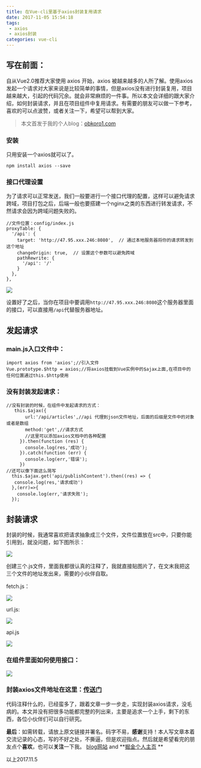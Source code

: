 ```yaml
---
title: 在Vue-cli里基于axios封装复用请求
date: 2017-11-05 15:54:18
tags:
 - axios
 - axios封装
categories: vue-cli
---
```

写在前面：
---
自从Vue2.0推荐大家使用 axios 开始，axios 被越来越多的人所了解。使用axios发起一个请求对大家来说是比较简单的事情，但是axios没有进行封装复用，项目越来越大，引起的代码冗余。就会非常麻烦的一件事。所以本文会详细的跟大家介绍，如何封装请求，并且在项目组件中复用请求。有需要的朋友可以做一下参考，喜欢的可以点波赞，或者关注一下，希望可以帮到大家。

> 本文首发于我的个人blog：[obkoro1.com](http://obkoro1.com/)

### 安装

只用安装一个axios就可以了。

    npm install axios --save

### 接口代理设置

为了请求可以正常发送，我们一般要进行一个接口代理的配置，这样可以避免请求跨域，项目打包之后，后端一般也要搭建一个nginx之类的东西进行转发请求，不然请求会因为跨域问题失败的。

    //文件位置：config/index.js
    proxyTable: {
      '/api': {
        target: 'http://47.95.xxx.246:8080',  // 通过本地服务器将你的请求转发到这个地址
        changeOrigin: true,  // 设置这个参数可以避免跨域
        pathRewrite: {
          '/api': '/'
        }
      },
    },

![](https://user-gold-cdn.xitu.io/2017/10/31/3af73c621b7523aa0f3a2fd95d1bd38c)

设置好了之后，当你在项目中要调用`http://47.95.xxx.246:8080`这个服务器里面的接口，可以直接用`/api`代替服务器地址。

发起请求
---

### main.js入口文件中：

    import axios from 'axios';//引入文件
    Vue.prototype.$http = axios;//将axios挂载到Vue实例中的$ajax上面,在项目中的任何位置通过this.$http使用
### 没有封装发起请求：

    //没有封装的时候，在组件中发起请求的方式：
       this.$ajax({
           url:'/api/articles',//api 代理到json文件地址，后面的后缀是文件中的对象或者是数组
           method:'get',//请求方式
           //这里可以添加axios文档中的各种配置
         }).then(function (res) {
           console.log(res,'成功');
         }).catch(function (err) {
           console.log(err,'错误');
         })
    //还可以像下面这么简写
      this.$ajax.get('api/publishContent').then((res) => {
       console.log(res,'请求成功')
      },(err)=>{
        console.log(err,'请求失败');
      });

封装请求
--

封装的时候，我通常喜欢把请求抽象成三个文件，文件位置放在src中，只要你能引用到，就没问题，如下图所示：

![](https://user-gold-cdn.xitu.io/2017/11/4/0eaae692ac8801448a0a7300206d6144)


创建三个.js文件，里面我都很认真的注释了，我就直接贴图片了，在文末我把这三个文件的地址发出来，需要的小伙伴自取。

fetch.js：


![](https://user-gold-cdn.xitu.io/2017/11/5/3cd9e9f1ebe11929f940d567870b4ec9)

url.js:

![](https://user-gold-cdn.xitu.io/2017/11/5/f70bfc90db9cb1c40725e179efbd4ab5)

api.js


![](https://user-gold-cdn.xitu.io/2017/11/5/250690aa2ca666b6ef48f69483731ae0)

### 在组件里面如何使用接口：

![](https://user-gold-cdn.xitu.io/2017/11/5/2ba68f2fad37c0285aeb0ba9e6e86a1e)

### 封装axios文件地址在这里：[传送门](https://github.com/OBKoro1/article-demo/tree/master/2017/axios)

代码注释什么的，已经蛮多了，跟着文章一步一步走，实现封装axios请求，没毛病的。本文并没有把很多功能都完整的列出来，主要是追求一个上手，剩下的东西，各位小伙伴们可以自行研究。

**最后**：如需转载，请放上原文链接并署名。码字不易，**感谢**支持！本人写文章本着交流记录的心态，写的不好之处，不撕逼，但是欢迎指点。然后就是希望看完的朋友点个**喜欢**，也可以**关注**一下我。
[blog网站](http://obkoro1.com/)  and **[掘金个人主页](https://juejin.im/user/58714f0eb123db4a2eb95372) **

以上2017.11.5